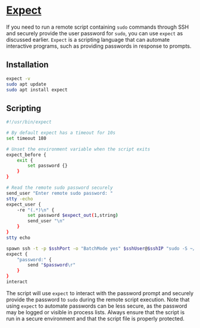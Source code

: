# [Expect](https://phoenixnap.com/kb/linux-expect)

If you need to run a remote script containing `sudo` commands through SSH and securely provide the user password for `sudo`, you can use `expect` as discussed earlier. `Expect` is a scripting language that can automate interactive programs, such as providing passwords in response to prompts.

## Installation
```bash
expect -v
sudo apt update
sudo apt install expect
```

## Scripting
```bash
#!/usr/bin/expect

# By default expect has a timeout for 10s
set timeout 180

# Unset the environment variable when the script exits
expect_before {
    exit {
        set password {}
    }
}

# Read the remote sudo password securely
send_user "Enter remote sudo password: "
stty -echo
expect_user {
    -re "(.*)\n" {
        set password $expect_out(1,string)
        send_user "\n"
    }
}
stty echo

spawn ssh -t -p $sshPort -o "BatchMode yes" $sshUser@$sshIP "sudo -S ~/k8s/$script <<< $password"
expect {
    "password:" {
        send "$password\r"
    }
}
interact
```

The script will use `expect` to interact with the password prompt and securely provide the password to `sudo` during the remote script execution. Note that using `expect` to automate passwords can be less secure, as the password may be logged or visible in process lists. Always 
ensure that the script is run in a secure environment and that the script file is properly protected.

